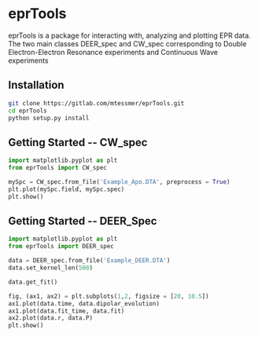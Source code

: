 # eprTools

eprTools is a package for interacting with, analyzing and plotting EPR data.
The two main classes DEER_spec and CW_spec corresponding to Double Electron-Electron Resonance experiments and Continuous Wave experiments

## Installation
```bash
git clone https://gitlab.com/mtessmer/eprTools.git 
cd eprTools
python setup.py install
```

## Getting Started -- CW_spec

```python
import matplotlib.pyplot as plt
from eprTools import CW_spec

mySpc = CW_spec.from_file('Example_Apo.DTA', preprocess = True)
plt.plot(mySpc.field, mySpc.spec)
plt.show()
```

## Getting Started -- DEER_Spec

```python
import matplotlib.pyplot as plt
from eprTools import DEER_spec

data = DEER_spec.from_file('Example_DEER.DTA')
data.set_kernel_len(500)

data.get_fit()

fig, (ax1, ax2) = plt.subplots(1,2, figsize = [20, 10.5])
ax1.plot(data.time, data.dipolar_evolution)
ax1.plot(data.fit_time, data.fit)
ax2.plot(data.r, data.P)
plt.show()
```


